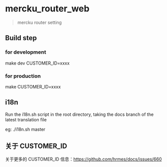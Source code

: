 # mercku_router_web

> mercku router setting

## Build step

### for development

make dev CUSTOMER_ID=xxxx

### for production

make CUSTOMER_ID=xxxx

## i18n
Run the i18n.sh script in the root directory, taking the docs branch of the latest translation file

eg:
./i18n.sh master

## 关于 CUSTOMER_ID

关于更多的 CUSTOMER_ID 信息：https://github.com/hrmes/docs/issues/660

